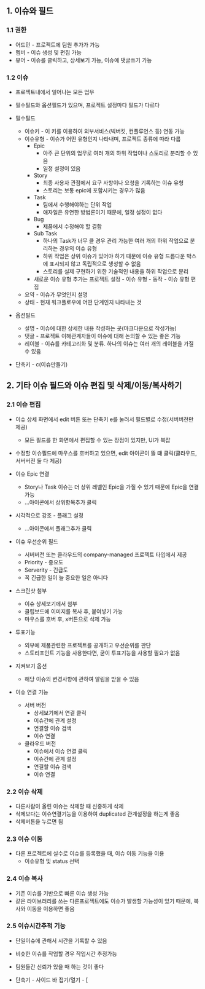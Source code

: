 ## 1. 이슈와 필드
### 1.1 권한
* 어드민 - 프로젝트에 팀원 추가가 가능
* 멤버 - 이슈 생성 및 편집 가능
* 뷰어 - 이슈를 클릭하고, 상세보기 가능, 이슈에 댓글쓰기 가능

### 1.2 이슈
* 프로젝트내에서 일어나는 모든 업무
* 필수필드와 옵션필드가 있으며, 프로젝트 설정마다 필드가 다르다
* 필수필드
  * 이슈키 - 이 키를 이용하여 외부서비스(빅버킷, 컨플루언스 등) 연동 가능
  * 이슈유형 - 이슈가 어떤 유형인지 나타내며, 프로젝트 종류에 따라 다름
    * Epic
      * 아주 큰 단위의 업무로 여러 개의 하위 작업이나 스토리로 분리할 수 있음
      * 일정 설정이 있음
    * Story
      * 최종 사용자 관점에서 요구 사항이나 요청을 기록하는 이슈 유형
      * 스토리는 보통 epic에 포함시키는 경우가 많음
    * Task
      * 팀에서 수행해야하는 단위 작업
      * 애자일은 유연한 방법론이기 때문에, 일정 설정이 없다
    * Bug
      * 제품에서 수정해야 할 결함
    * Sub Task
      * 하나의 Task가 너무 클 경우 관리 가능한 여러 개의 하위 작업으로 분리하는 경우의 이슈 유형
      * 하위 작업은 상위 이슈가 있어야 하기 때문에 이슈 유형 드롭다운 박스에 표시되지 않고 독립적으로 생성할 수 없음
      * 스토리를 실제 구현하기 위한 기술적인 내용을 하위 작업으로 분리
    * 새로운 이슈 유형 추가는 프로젝트 설정 - 이슈 유형 - 동작 - 이슈 유형 편집
  * 요약 - 이슈가 무엇인지 설명
  * 상태 - 현재 워크플로우에 어떤 단계인지 나타내는 것

* 옵션필드
  * 설명 - 이슈에 대한 상세한 내용 작성하는 곳(마크다운으로 작성가능)
  * 댓글 - 프로젝트 이해관계자들이 이슈에 대해 논의할 수 있는 좋은 기능
  * 레이블 - 이슈를 카테고리화 및 분류. 하나의 이슈는 여러 개의 레이블을 가질 수 있음

* 단축키 - c(이슈만들기)

## 2. 기타 이슈 필드와 이슈 편집 및 삭제/이동/복사하기
### 2.1 이슈 편집
* 이슈 상세 화면에서 edit 버튼 또는 단축키 e를 눌러서 필드별로 수정(서버버전만 제공)
  * 모든 필드를 한 화면에서 편집할 수 있는 장점이 있지만, UI가 복잡
* 수정할 이슈필드에 마우스를 호버하고 있으면, edit 아이콘이 뜰 떄 클릭(클라우드, 서버버전 둘 다 제공)

* 이슈 Epic 연결
  * Story나 Task 이슈는 더 상위 레벨인 Epic을 가질 수 있기 때문에 Epic을 연결 가능
  * ...아이콘에서 상위항목추가 클릭

* 시각적으로 강조 - 플래그 설정
  * ...아이콘에서 플래그추가 클릭

* 이슈 우선순위 필드
  * 서버버전 또는 클라우드의 company-managed 프로젝트 타입에서 제공
  * Priority - 중요도
  * Serverity - 긴급도
  * 꼭 긴급한 일이 늘 중요한 일은 아니다

* 스크린샷 첨부
  * 이슈 상세보기에서 첨부
  * 클립보드에 이미지를 복사 후, 붙여넣기 가능
  * 마우스를 호버 후, x버튼으로 삭제 가능

* 투표기능
  * 외부에 제품관련한 프로젝트를 공개하고 우선순위를 판단
  * 스토리포인트 기능을 사용한다면, 굳이 투표기능을 사용할 필요가 없음

* 지켜보기 옵션
  * 해당 이슈의 변경사항에 관하여 알림을 받을 수 있음

* 이슈 연결 기능
  * 서버 버전
    * 상세보기에서 연결 클릭
    * 이슈간에 관계 설정
    * 연결할 이슈 검색
    * 이슈 연결
  * 클라우드 버전
    * 이슈에서 이슈 연결 클릭
    * 이슈간에 관계 설정
    * 연결할 이슈 검색
    * 이슈 연결

### 2.2 이슈 삭제
* 다른사람이 올린 이슈는 삭제할 때 신중하게 삭제
* 삭제보다는 이슈연결기능을 이용하여 duplicated 관계설정을 하는게 좋음
* 삭제버튼을 누르면 됨

### 2.3 이슈 이동
* 다른 프로젝트에 실수로 이슈를 등록했을 때, 이슈 이동 기능을 이용
  * 이슈유형 및 status 선택

### 2.4 이슈 복사
* 기존 이슈를 기반으로 빠른 이슈 생성 가능
* 같은 라이브러리를 쓰는 다른프로젝트에도 이슈가 발생할 가능성이 있기 때문에, 복사와 이동을 이용하면 좋음

### 2.5 이슈시간추적 기능
* 단일이슈에 관해서 시간을 기록할 수 있음
* 비슷한 이슈를 작업할 경우 작업시간 추정가능
* 팀원들간 신뢰가 있을 때 하는 것이 좋다

* 단축기 - 사이드 바 접기/열기 - [
